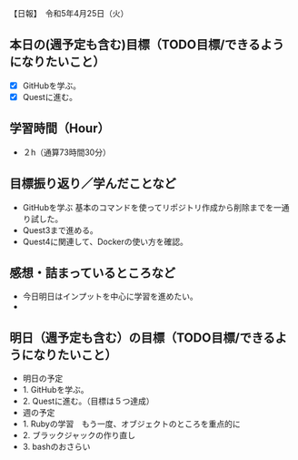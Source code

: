【日報】　令和5年4月25日（火）
## 本日の(週予定も含む)目標（TODO目標/できるようになりたいこと）
- [x] GitHubを学ぶ。
- [x] Questに進む。

## 学習時間（Hour）
- ２h（通算73時間30分）
## 目標振り返り／学んだことなど
- GitHubを学ぶ 基本のコマンドを使ってリポジトリ作成から削除までを一通り試した。
- Quest3まで進める。
- Quest4に関連して、Dockerの使い方を確認。

## 感想・詰まっているところなど
- 今日明日はインプットを中心に学習を進めたい。
- 
## 明日（週予定も含む）の目標（TODO目標/できるようになりたいこと）
- 明日の予定
 - 1\. GitHubを学ぶ。
 - 2\. Questに進む。（目標は５つ達成）
- 週の予定
 - 1\. Rubyの学習　もう一度、オブジェクトのところを重点的に
 - 2\. ブラックジャックの作り直し
 - 3\. bashのおさらい
